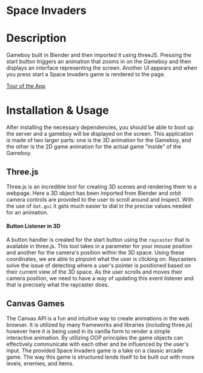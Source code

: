 # Space Invaders

# Description

Gameboy built in Blender and then imported it using threeJS. Pressing the start button triggers an animation that zooms in on the Gameboy and then displays an interface representing the screen. Another UI appears and when you press start a Space Invaders game is rendered to the page.

[Tour of the App](https://drive.google.com/file/d/1sj2ZZykjnb90RZKVueX0BeTUUVrHpNqb/view)

# Installation & Usage

After installing the necessary dependencies, you should be able to boot up the server and a gameboy will be displayed on the screen. This application is made of two larger parts: one is the 3D animation for the Gameboy, and the other is the 2D game animation for the actual game "inside" of the Gameboy.

## Three.js

Three.js is an incredible tool for creating 3D scenes and rendering them to a webpage. Here a 3D object has been imported from Blender and orbit camera controls are provided to the user to scroll around and inspect. With the use of `dat.gui` it gets much easier to dial in the precise values needed for an animation. 

#### Button Listener in 3D

A button handler is created for the start button using the `raycaster` that is available in three.js. This tool takes in a parameter for your mouse position and another for the camera's position within the 3D space. Using these coordinates, we are able to pinpoint what the user is clicking on. Raycasters solve the issue of detecting where a user's pointer is positioned based on their current view of the 3D space. As the user scrolls and moves their camera position, we need to have a way of updating this event listener and that is precisely what the raycaster does.

## Canvas Games

The Canvas API is a fun and intuitive way to create animations in the web browser. It is utilized by many frameworks and libraries (including three.js) however here it is being used in its vanilla form to render a simple interactive animation. By utilizing OOP principles the game objects can effectively communicate with each other and be influenced by the user's input. The provided Space Invaders game is a take on a classic arcade game. The way this game is structured lends itself to be built out with more levels, enemies, and items.

